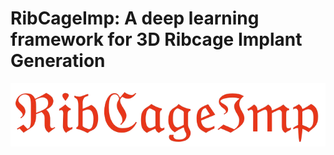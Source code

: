 # RibCageImp: A deep learning framework for 3D Ribcage Implant Generation

![RibcageImp](Figures/ribcageimp.png)


